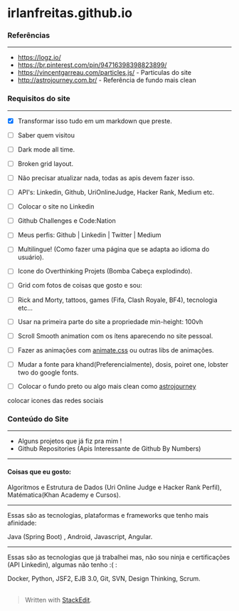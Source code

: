 

# irlanfreitas.github.io

### Referências
___

* https://logz.io/
* https://br.pinterest.com/pin/94716398398823899/
* https://vincentgarreau.com/particles.js/ - Particulas do site
* http://astrojourney.com.br/ - Referência de fundo mais clean


### Requisitos do site 
___

- [x] Transformar isso tudo em um markdown que preste.
- [ ] Saber quem visitou
- [ ] Dark mode all time.
- [ ] Broken grid layout.
- [ ] Não precisar atualizar nada, todas as apis devem fazer isso.
- [ ] API's: Linkedin, Github, UriOnlineJudge, Hacker Rank, Medium etc.
- [ ] Colocar o site no Linkedin
- [ ] Github Challenges e Code:Nation
- [ ] Meus perfis: Github | Linkedin | Twitter | Medium
- [ ] Multilingue! (Como fazer uma página que se adapta ao idioma do usuário).
- [ ] Icone do Overthinking Projets (Bomba Cabeça explodindo).
- [ ] Grid com fotos de coisas que gosto e sou:
- [ ] Rick and Morty, tattoos, games (Fifa, Clash Royale, BF4), tecnologia etc...
- [ ] Usar na primeira parte do site a propriedade min-height: 100vh
- [ ] Scroll Smooth animation com os ítens aparecendo no site pessoal.
- [ ] Fazer as animações com [animate.css](https://daneden.github.io/animate.css/) ou outras libs de animações.
- [ ] Mudar a fonte para khand(Preferencialmente), dosis, poiret one, lobster two do google fonts.
- [ ] Colocar o fundo preto ou algo mais clean como [astrojourney](http://astrojourney.com.br/)


colocar icones das redes sociais


### Conteúdo do Site
----------

* Alguns projetos que já fiz pra mim !
* Github Repositories (Apis Interessante de Github By Numbers)

----------

#### Coisas que eu gosto:

Algoritmos e Estrutura de Dados (Uri Online Judge e Hacker Rank Perfil), Matématica(Khan Academy e Cursos).

----------

Essas são as tecnologias, plataformas e frameworks que tenho mais afinidade:

Java (Spring Boot) , Android, Javascript, Angular.

----------

Essas são as tecnologias que já trabalhei mas, não sou ninja e certificações (API Linkedin), algumas não tenho :( :

Docker, Python, JSF2, EJB 3.0, Git, SVN, Design Thinking, Scrum.
<br>
<br>
> Written with [StackEdit](https://stackedit.io/).




